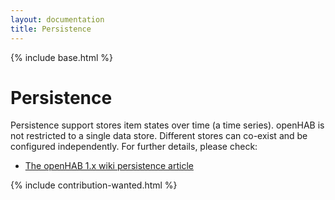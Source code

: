```yaml
---
layout: documentation
title: Persistence
---
```


{% include base.html %}

# Persistence

Persistence support stores item states over time (a time series).
openHAB is not restricted to a single data store.
Different stores can co-exist and be configured independently.
For further details, please check:

- [The openHAB 1.x wiki persistence article](https://github.com/openhab/openhab/wiki/Persistence)

{% include contribution-wanted.html %}
